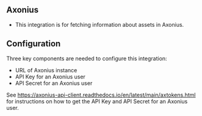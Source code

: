 ## Axonius
- This integration is for fetching information about assets in Axonius.

## Configuration
Three key components are needed to configure this integration:

- URL of Axonius instance
- API Key for an Axonius user
- API Secret for an Axonius user

See https://axonius-api-client.readthedocs.io/en/latest/main/axtokens.html for instructions on how to get the API Key and API Secret for an Axonius user.
